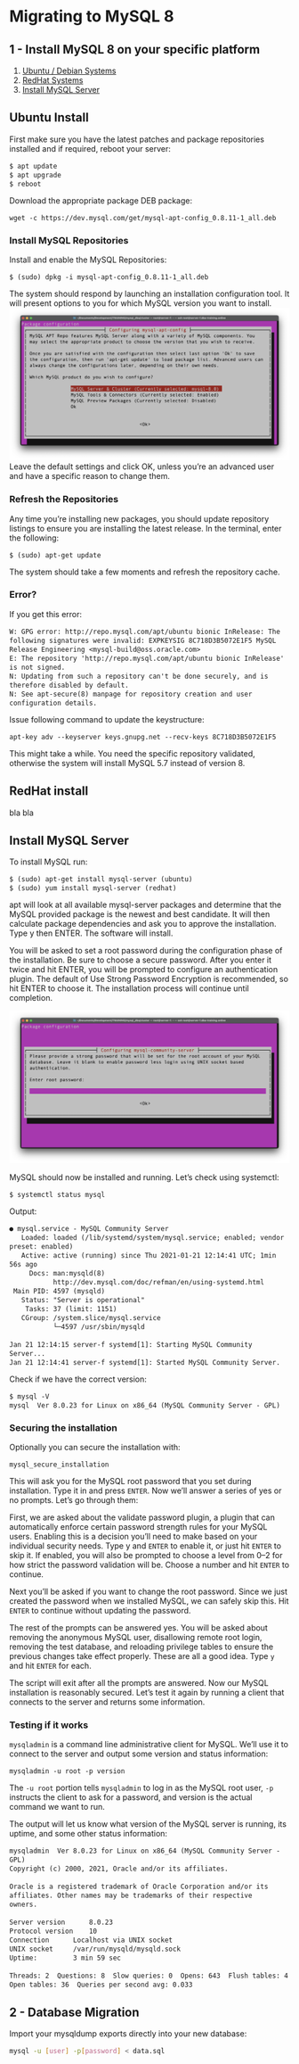 # Migrating to MySQL 8

## 1 - Install MySQL 8 on your specific platform
1. [Ubuntu / Debian Systems](#ubuntu-install)
2. [RedHat Systems](#redhat-install)
3. [Install MySQL Server](#install-mysql-server)

## Ubuntu Install

First make sure you have the latest patches and package repositories installed and if required, reboot your server: 

````
$ apt update
$ apt upgrade
$ reboot 
````
Download the appropriate package DEB package: 
````
wget -c https://dev.mysql.com/get/mysql-apt-config_0.8.11-1_all.deb
````

### Install MySQL Repositories
Install and enable the MySQL Repositories: 
````
$ (sudo) dpkg -i mysql-apt-config_0.8.11-1_all.deb
````
The system should respond by launching an installation configuration tool. It will present options to you for which MySQL version you want to install.
<img src="mysql-8-install-1.png">
Leave the default settings and click OK, unless you’re an advanced user and have a specific reason to change them.

### Refresh the Repositories
Any time you’re installing new packages, you should update repository listings to ensure you are installing the latest release. In the terminal, enter the following:
```
$ (sudo) apt-get update
```
The system should take a few moments and refresh the repository cache.

### Error?
If you get this error: 
````               
W: GPG error: http://repo.mysql.com/apt/ubuntu bionic InRelease: The following signatures were invalid: EXPKEYSIG 8C718D3B5072E1F5 MySQL Release Engineering <mysql-build@oss.oracle.com>
E: The repository 'http://repo.mysql.com/apt/ubuntu bionic InRelease' is not signed.
N: Updating from such a repository can't be done securely, and is therefore disabled by default.
N: See apt-secure(8) manpage for repository creation and user configuration details.
````
Issue following command to update the keystructure: 
````
apt-key adv --keyserver keys.gnupg.net --recv-keys 8C718D3B5072E1F5
````
This might take a while. You need the specific repository validated, otherwise the system will install MySQL 5.7 instead of version 8.

## RedHat install
bla bla


## Install MySQL Server
To install MySQL run: 
```
$ (sudo) apt-get install mysql-server (ubuntu)
$ (sudo) yum install mysql-server (redhat)
```
apt will look at all available mysql-server packages and determine that the MySQL provided package is the newest and best candidate. It will then calculate package dependencies and ask you to approve the installation. Type y then ENTER. The software will install.

You will be asked to set a root password during the configuration phase of the installation. Be sure to choose a secure password. After you enter it twice and hit ENTER, you will be prompted to configure an authentication plugin. The default of Use Strong Password Encryption is recommended, so hit ENTER to choose it. The installation process will continue until completion.

<img src="mysql-8-install-2.png">

MySQL should now be installed and running. Let’s check using systemctl:
````
$ systemctl status mysql
````
Output: 
````
● mysql.service - MySQL Community Server
   Loaded: loaded (/lib/systemd/system/mysql.service; enabled; vendor preset: enabled)
   Active: active (running) since Thu 2021-01-21 12:14:41 UTC; 1min 56s ago
     Docs: man:mysqld(8)
           http://dev.mysql.com/doc/refman/en/using-systemd.html
 Main PID: 4597 (mysqld)
   Status: "Server is operational"
    Tasks: 37 (limit: 1151)
   CGroup: /system.slice/mysql.service
           └─4597 /usr/sbin/mysqld

Jan 21 12:14:15 server-f systemd[1]: Starting MySQL Community Server...
Jan 21 12:14:41 server-f systemd[1]: Started MySQL Community Server.
````
Check if we have the correct version: 
````
$ mysql -V
mysql  Ver 8.0.23 for Linux on x86_64 (MySQL Community Server - GPL)
````

### Securing the installation
Optionally you can secure the installation with: 
```
mysql_secure_installation
```
This will ask you for the MySQL root password that you set during installation. Type it in and press `ENTER`. Now we’ll answer a series of yes or no prompts. Let’s go through them:

First, we are asked about the validate password plugin, a plugin that can automatically enforce certain password strength rules for your MySQL users. Enabling this is a decision you’ll need to make based on your individual security needs. Type y and `ENTER` to enable it, or just hit `ENTER` to skip it. If enabled, you will also be prompted to choose a level from 0–2 for how strict the password validation will be. Choose a number and hit `ENTER` to continue.

Next you’ll be asked if you want to change the root password. Since we just created the password when we installed MySQL, we can safely skip this. Hit `ENTER` to continue without updating the password.

The rest of the prompts can be answered yes. You will be asked about removing the anonymous MySQL user, disallowing remote root login, removing the test database, and reloading privilege tables to ensure the previous changes take effect properly. These are all a good idea. Type `y` and hit `ENTER` for each.

The script will exit after all the prompts are answered. Now our MySQL installation is reasonably secured. Let’s test it again by running a client that connects to the server and returns some information.

### Testing if it works
`mysqladmin` is a command line administrative client for MySQL. We’ll use it to connect to the server and output some version and status information:
````
mysqladmin -u root -p version
````

The `-u root` portion tells `mysqladmin` to log in as the MySQL root user, `-p` instructs the client to ask for a password, and version is the actual command we want to run.

The output will let us know what version of the MySQL server is running, its uptime, and some other status information:

````
mysqladmin  Ver 8.0.23 for Linux on x86_64 (MySQL Community Server - GPL)
Copyright (c) 2000, 2021, Oracle and/or its affiliates.

Oracle is a registered trademark of Oracle Corporation and/or its
affiliates. Other names may be trademarks of their respective
owners.

Server version		8.0.23
Protocol version	10
Connection		Localhost via UNIX socket
UNIX socket		/var/run/mysqld/mysqld.sock
Uptime:			3 min 59 sec

Threads: 2  Questions: 8  Slow queries: 0  Opens: 643  Flush tables: 4  Open tables: 36  Queries per second avg: 0.033
````

## 2 - Database Migration
Import your mysqldump exports directly into your new database:
```bash
mysql -u [user] -p[password] < data.sql
```